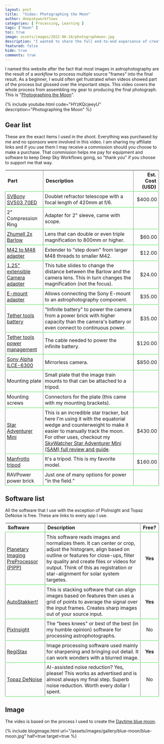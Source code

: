 ```yaml
---
layout: post
title:  "Video: Photographing the Moon"
author: deepskyworkflows
categories: [ Processing, Learning ]
tags: ["moon" ]
toc: true
image: assets/images/2022-06-16/photographmoon.jpg
description: "I wanted to share the full end-to-end experience of creating a moon photograph. I used my SVBony SV503 70ED refractor with a 2x Barlow lens and my Sony Mirrorless 6300 to take a daytime moon photograph. See how I assembled the equipment, acquired the footage, and processed the result."
featured: false
hide: true
comments: true
---
```


I named this website after the fact that most images in astrophotography are the result of a _workflow_ to process multiple source "frames" into the final result. As a beginner, I would often get frustrated when videos showed part of the process but glossed over the important steps. This video covers the whole process from assembling my gear to producing the final photograph. This is "[Photographing the Moon](/external?t=https://www.youtube.com/watch?v=HYzKQcjeeyU)".

{% include youtube.html code="HYzKQcjeeyU" description="Photographing the Moon" %}

## Gear list

These are the exact items I used in the shoot. Everything was purchased by me and no sponsors were involved in this video. I am sharing my affiliate links and if you use them I may receive a commission should you choose to make a purchase. That commission helps me pay for equipment and software to keep Deep Sky Workflows going, so "thank you" if you choose to support me that way.

<style>
    th {
        font-weight: bold;
        border-right: solid 1px gray;
    }
    tr {
        border-bottom: solid 2px lightgreen;
    }
    td {
        padding: 0.3em;
        border-right: solid 1px gray;
        border-left: solid 1px gray;
    }
</style>

|Part|Description|Est. Cost (USD)|
|:---|:--|--:|
|[SVBony SV503 70ED](/external?t=https://amzn.to/3xNRePu)|Doublet refractor telescope with a focal length of 420mm at f/6.|$400.00|
|2" Compression Ring|Adapter for 2" sleeve, came with scope.||
|[Zhumell 2x Barlow](/external?t=https://amzn.to/45Qg2mG)|Lens that can double or even triple magnification to 800mm or higher.|$60.00|
|[M42 to M48 adapter](/external?t=https://amzn.to/3znqxSh)|Extender to "step down" from larger M48 threads to smaller M42.|$12.00|
|[1.25" extensible Camera adapter](/external?t=https://amzn.to/4eZXG75)|This tube slides to change the distance between the Barlow and the camera lens. This in turn changes the magnification (not the focus).|$24.00|
|[E-mount adapter](/external?t=https://amzn.to/4cRp1H6)|Allows connecting the Sony E-mount to an astrophotography component.|$35.00|
|[Tether tools battery](/external?t=https://amzn.to/3Sess1Y)|"Infinite battery" to power the camera from a power brick with higher capacity than the camera's battery or even connect to continuous power.|$35.00|
|[Tether tools power management](/external?t=https://amzn.to/3SetkDY)|The cable needed to power the infinite battery.|$120.00|
|[Sony Alpha ILCE-6300](/external?t=https://amzn.to/4cMZ8Id)|Mirrorless camera.|$850.00|
|Mounting plate|Small plate that the image train mounts to that can be attached to a tripod.||
|Mounting screws|Connectors for the plate (this came with my mounting brackets).||
|[Star Adventurer Mini](/external?t=https://amzn.to/46cxzFL)|This is an incredible star tracker, but here I'm using it with the equatorial wedge and counterweight to make it easier to manually track the moon. For other uses, checkout my [SkyWatcher Star Adventurer Mini (SAM) full review and guide](/camera-astrophotography-with-tracking-hardware/).|$430.00|
|[Manfrotto tripod](/external?t=https://amzn.to/4f5XmUd)|It's a tripod. This is my favorite model.|$160.00|
|RAVPower power brick|Just one of many options for power "in the field."||

## Software list

All the software that I use with the exception of PixInsight and Topaz DeNoise is free. These are links to every app I use. 

|Software|Description|Free?|
|:---|:--|:--:|
|[Planetary Imaging PreProcessor (PIPP)](/external?t=https://sites.google.com/site/astropipp/)|This software reads images and normalizes them. It can center or crop, adjust the histogram, align based on outline or features for close-ups, filter by quality and create files or videos for output. Think of this as registration or star-alignment for solar system targetes.|**Yes**|
|[AutoStakkert!](/external?t=https://www.autostakkert.com/)|This is stacking software that can align images based on features then uses a grid of points to average the signal over the input frames. Creates sharp images out of your source input.|**Yes**|
|[PixInsight](/external?t=https://pixinsight.com/)|The "bees knees" or best of the best (in my humble opinion) software for processing astrophotographs.|No|
|[RegiStax](/external?t=https://www.astronomie.be/registax/)|Image processing software used mainly for sharpening and bringing out detail. It can work wonders with a blurred image.|**Yes**|
|[Topaz DeNoise](/external?t=https://www.topazlabs.com/denoise-ai)|AI-assisted noise reduction? Yes, please! This works as advertised and is almost always my final step. Superb noise reduction. Worth every dollar I spent.|No|

## Image

The video is based on the process I used to create the [Daytime blue moon](/gallery/blue-moon/).

{% include blogimage.html url="/assets/images/gallery/blue-moon/blue-moon.jpg" half=true target=true %}